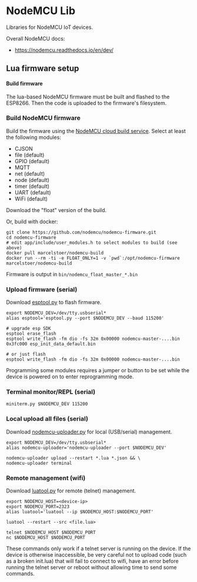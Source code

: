 # NodeMCU Lib

Libraries for NodeMCU IoT devices.

Overall NodeMCU docs:

 * https://nodemcu.readthedocs.io/en/dev/

## Lua firmware setup

#### Build firmware
 
The lua-based NodeMCU firmware must be built and flashed to the ESP8266. Then the code is uploaded to the firmware's filesystem.

### Build NodeMCU firmware

Build the firmware using the [NodeMCU cloud build service](https://nodemcu-build.com/). Select at least the following modules:

  * CJSON
  * file (default)
  * GPIO (default)
  * MQTT
  * net (default)
  * node (default)
  * timer (default)
  * UART (default)
  * WiFi (default)

Download the "float" version of the build.

Or, build with docker:

    git clone https://github.com/nodemcu/nodemcu-firmware.git
    cd nodemcu-firmware
    # edit app/include/user_modules.h to select modules to build (see above)
    docker pull marcelstoer/nodemcu-build
    docker run --rm -ti -e FLOAT_ONLY=1 -v `pwd`:/opt/nodemcu-firmware marcelstoer/nodemcu-build
    
Firmware is output in `bin/nodemcu_float_master_*.bin`
 
### Upload firmware (serial)

Download [esptool,py](https://github.com/themadinventor/esptool) to flash firmware.

    export NODEMCU_DEV=/dev/tty.usbserial*
    alias esptool='esptool.py --port $NODEMCU_DEV --baud 115200'
    
    # upgrade esp SDK
    esptool erase_flash
    esptool write_flash -fm dio -fs 32m 0x00000 nodemcu-master-....bin 0x3fc000 esp_init_data_default.bin
    
    # or just flash
    esptool write_flash -fm dio -fs 32m 0x00000 nodemcu-master-....bin

Programming some modules requires a jumper or button to be set while the device is powered on to enter reprogramming mode.

### Terminal monitor/REPL (serial)

    miniterm.py $NODEMCU_DEV 115200

### Local upload all files (serial)

Download [nodemcu-uploader.py](https://github.com/kmpm/nodemcu-uploader) for local (USB/serial) management.

    export NODEMCU_DEV=/dev/tty.usbserial*
    alias nodemcu-uploader='nodemcu-uploader --port $NODEMCU_DEV'

    nodemcu-uploader upload --restart *.lua *.json && \
    nodemcu-uploader terminal

### Remote management (wifi)

Download [luatool.py](https://github.com/4refr0nt/luatool) for remote (telnet) management.

    export NODEMCU_HOST=<device-ip>
    export NODEMCU_PORT=2323
    alias luatool='luatool --ip $NODEMCU_HOST:$NODEMCU_PORT'

    luatool --restart --src <file.lua>
  
    telnet $NODEMCU_HOST $NODEMCU_PORT
    nc $NODEMCU_HOST $NODEMCU_PORT

These commands only work if a telnet server is running on the device. If the device is otherwise inaccessible, be very
careful not to upload code (such as a broken init.lua) that will fail to connect to wifi, have an error before running 
the telnet server or reboot without allowing time to send some commands.

